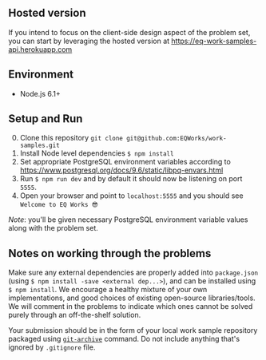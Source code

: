 ## Hosted version

If you intend to focus on the client-side design aspect of the problem set, you can start by leveraging the hosted version at <https://eq-work-samples-api.herokuapp.com>

## Environment

* Node.js 6.1+

## Setup and Run

0. Clone this repository `git clone git@github.com:EQWorks/work-samples.git`
1. Install Node level dependencies `$ npm install`
2. Set appropriate PostgreSQL environment variables according to https://www.postgresql.org/docs/9.6/static/libpq-envars.html
3. Run `$ npm run dev` and by default it should now be listening on port `5555`.
4. Open your browser and point to `localhost:5555` and you should see `Welcome to EQ Works 😎`

_Note_: you'll be given necessary PostgreSQL environment variable values along with the problem set.

## Notes on working through the problems

Make sure any external dependencies are properly added into `package.json` (using `$ npm install -save <external dep...>`), and can be installed using `$ npm install`. We encourage a healthy mixture of your own implementations, and good choices of existing open-source libraries/tools. We will comment in the problems to indicate which ones cannot be solved purely through an off-the-shelf solution.

Your submission should be in the form of your local work sample repository packaged using [`git-archive`](https://git-scm.com/docs/git-archive) command. Do not include anything that's ignored by `.gitignore` file.
